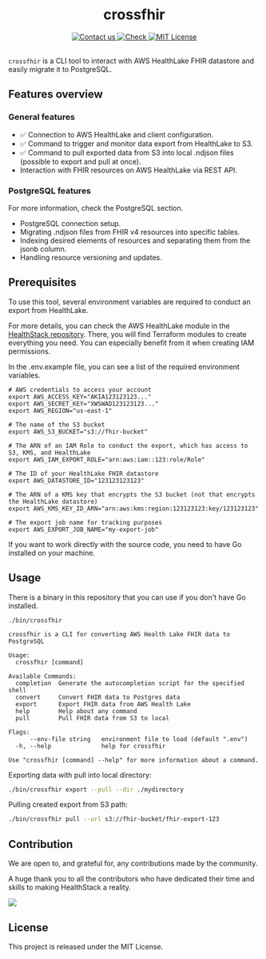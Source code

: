 <h1 align=center>crossfhir</h1>
<div align=center>
  <a href=mailto:hello@themomenum.ai?subject=crossfhir>
    <img src=https://img.shields.io/badge/Contact%20us-AFF476.svg alt="Contact us">
  </a>
    <a href="https://themomentum.ai">
    <img src=https://img.shields.io/badge/Check%20Momentum-1f6ff9.svg alt="Check">
  </a>
  <a href="LICENSE.md">
    <img src="https://img.shields.io/badge/License-MIT-636f5a.svg?longCache=true" alt="MIT License">
  </a>
</div>
<br>


`crossfhir` is a CLI tool to interact with AWS HealthLake FHIR datastore and easily migrate it to PostgreSQL.

## Features overview

### General features

- ✅ Connection to AWS HealthLake and client configuration.
- ✅ Command to trigger and monitor data export from HealthLake to S3.
- ✅ Command to pull exported data from S3 into local .ndjson files (possible to export and pull at once).
- Interaction with FHIR resources on AWS HealthLake via REST API.

### PostgreSQL features

For more information, check the PostgreSQL section.

- PostgreSQL connection setup.
- Migrating .ndjson files from FHIR v4 resources into specific tables.
- Indexing desired elements of resources and separating them from the jsonb column.
- Handling resource versioning and updates.

## Prerequisites

To use this tool, several environment variables are required to conduct an export from HealthLake.

For more details, you can check the AWS HealthLake module in the [HealthStack repository](https://github.com/TheMomentumAI/healthstack/tree/main/healthlake).
There, you will find Terraform modules to create everything you need. You can especially benefit from it when creating IAM permissions.

In the .env.example file, you can see a list of the required environment variables.

```
# AWS credentials to access your account
export AWS_ACCESS_KEY="AKIA123123123..."
export AWS_SECRET_KEY="XWSWAD123123123..."
export AWS_REGION="us-east-1"

# The name of the S3 bucket
export AWS_S3_BUCKET="s3://fhir-bucket"

# The ARN of an IAM Role to conduct the export, which has access to S3, KMS, and HealthLake
export AWS_IAM_EXPORT_ROLE="arn:aws:iam::123:role/Role"

# The ID of your HealthLake FHIR datastore
export AWS_DATASTORE_ID="123123123123"

# The ARN of a KMS key that encrypts the S3 bucket (not that encrypts the HealthLake datastore)
export AWS_KMS_KEY_ID_ARN="arn:aws:kms:region:123123123:key/123123123"

# The export job name for tracking purposes
export AWS_EXPORT_JOB_NAME="my-export-job"
```

If you want to work directly with the source code, you need to have Go installed on your machine.

## Usage

There is a binary in this repository that you can use if you don't have Go installed.

```
./bin/crossfhir

crossfhir is a CLI for converting AWS Health Lake FHIR data to PostgreSQL

Usage:
  crossfhir [command]

Available Commands:
  completion  Generate the autocompletion script for the specified shell
  convert     Convert FHIR data to Postgres data
  export      Export FHIR data from AWS Health Lake
  help        Help about any command
  pull        Pull FHIR data from S3 to local

Flags:
      --env-file string   environment file to load (default ".env")
  -h, --help              help for crossfhir

Use "crossfhir [command] --help" for more information about a command.
```

Exporting data with pull into local directory:

```sh
./bin/crossfhir export --pull --dir ./mydirectory
```

Pulling created export from S3 path:

```sh
./bin/crossfhir pull --url s3://fhir-bucket/fhir-export-123
```

## Contribution

We are open to, and grateful for, any contributions made by the community.

A huge thank you to all the contributors who have dedicated their time and skills to making HealthStack a reality.


<a href="https://github.com/TheMomentumAI/crossfhir/graphs/contributors">
  <img src="https://contrib.rocks/image?repo=TheMomentumAI/crossfhir" />
</a>

## License

This project is released under the MIT License.

